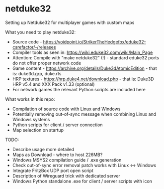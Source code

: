 # netduke32
Setting up Netduke32 for multiplayer games with custom maps

What you need to play netduke32:

* Source code - https://voidpoint.io/StrikerTheHedgefox/eduke32-csrefactor/-/releases
* Compiler tools as seen in: https://wiki.eduke32.com/wiki/Main_Page
* Attention: Compile with "make netduke32" (!) - standard eduke32 ports do not offer proper network code
* Game content - https://archive.org/details/Duke3dAtomicEdition - that is: duke3d.grp, duke.rts
* HRP textures - https://hrp.duke4.net/download.php - that is: Duke3D HRP v5.4 and XXX Pack v1.33 (optional)
* For network games the relevant Python scripts are included here

What works in this repo: 

* Compilation of source code with Linux and Windows
* Potentially removing out-of-sync message when combining Linux and Windows systems
* Python scripts for client / server connection
* Map selection on startup
  
TODO: 

* Describe usage more detailed
* Maps as Download - where to host 226MB?
* Windows MSYS2 compilation guide / .exe generation
* Check out-of-sync error removal patch works with Linux <-> Windows
* Integrate FritzBox UDP port open script
* Description of Wireguard trick with dedicated server
* Windows Python standalone .exe for client / server scripts with icon
